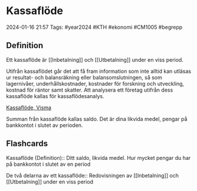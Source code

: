 # Kassaflöde

2024-01-16 21:57
Tags: #year2024 #KTH #ekonomi #CM1005 #begrepp

## Definition

Ett kassaflöde är [[Inbetalning]] och [[Utbetalning]] under en viss period.

Utifrån kassaflödet går det att få fram information som inte alltid kan utläsas ur resultat- och balansräkning eller balansomslutningen, så som lagernivåer, underhållskostnader, kostnader för forskning och utveckling, kostnad för räntor samt skatter. Att analysera ett företag utifrån dess kassaflöde kallas för kassaflödesanalys.

[Kassaflöde, Visma](https://vismaspcs.se/ekonomiska-termer/vad-ar-kassaflode)

Summan från kassaflöde kallas saldo. Det är dina likvida medel, pengar på bankkontot i slutet av perioden.

## Flashcards

Kassaflöde (Definition):: Ditt saldo, likvida medel. Hur mycket pengar du har på bankkontot i slutet av en period
<!--SR:!2024-02-02,3,232!2024-02-02,7,250-->

De två delarna av ett kassaflöde:: Redovisningen av [[Inbetalning]] och [[Utbetalning]] under en viss period
<!--SR:!2024-02-06,11,270!2024-02-09,14,290-->
